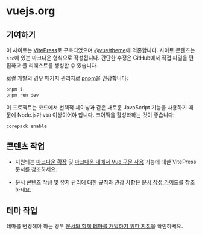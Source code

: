 # vuejs.org

## 기여하기

이 사이트는 [VitePress](https://github.com/vuejs/vitepress)로 구축되었으며 [@vue/theme](https://github.com/vuejs/vue-theme)에 의존합니다. 사이트 콘텐츠는 `src`에 있는 마크다운 형식으로 작성됩니다. 간단한 수정은 GitHub에서 직접 파일을 편집하고 풀 리퀘스트를 생성할 수 있습니다.

로컬 개발의 경우 패키지 관리자로 [pnpm](https://pnpm.io/)을 권장합니다:

```bash
pnpm i
pnpm run dev
```

이 프로젝트는 코드에서 선택적 체이닝과 같은 새로운 JavaScript 기능을 사용하기 때문에 Node.js가 `v18` 이상이어야 합니다.  코어팩을 활성화하는 것이 좋습니다:

```bash
corepack enable
```


## 콘텐츠 작업

- 지원되는 [마크다운 확장](https://vitepress.dev/guide/markdown) 및 [마크다운 내에서 Vue 구문 사용](https://vitepress.dev/guide/using-vue) 기능에 대한 VitePress 문서를 참조하세요.

- 문서 콘텐츠 작성 및 유지 관리에 대한 규칙과 권장 사항은 [문서 작성 가이드](https://github.com/vuejs-translations/docs-ko/blob/main/.github/contributing/writing-guide.md)를 참조하세요.


## 테마 작업

테마를 변경해야 하는 경우 [문서와 함께 테마를 개발하기 위한 지침](https://github.com/vuejs/vue-theme#developing-with-real-content)을 확인하세요.
